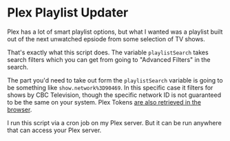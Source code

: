 # Plex Playlist Updater

Plex has a lot of smart playlist options, but what I wanted was a playlist built out of the next unwatched epsiode from some selection of TV shows.

That's exactly what this script does. The variable `playlistSearch` takes search filters which you can get from going to "Advanced Filters" in the search.

The part you'd need to take out form the `playlistSearch` variable is going to be something like `show.network%3D90469`. In this specific case it filters for shows by CBC Television, though the specific network ID is not guaranteed to be the same on your system. Plex Tokens [are also retrieved in the browser](https://support.plex.tv/articles/204059436-finding-an-authentication-token-x-plex-token/).

I run this script via a cron job on my Plex server. But it can be run anywhere that can access your Plex server.